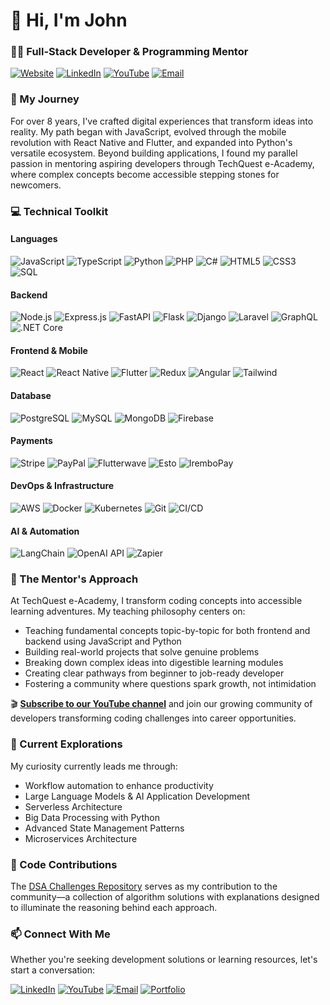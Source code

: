 # 👋 Hi, I'm John
### 👨‍💻 Full-Stack Developer & Programming Mentor

[![Website](https://img.shields.io/badge/Website-nijohn.dev-brightgreen?style=flat-square&logo=mozilla)](https://nijohn.dev)
[![LinkedIn](https://img.shields.io/badge/LinkedIn-Connect-blue?style=flat-square&logo=linkedin)](https://www.linkedin.com/in/john-niyontwali-816549111/)
[![YouTube](https://img.shields.io/badge/YouTube-TechQuest_eAcademy-red?style=flat-square&logo=youtube)](https://www.youtube.com/@TechQuest-eAcademy/videos)
[![Email](https://img.shields.io/badge/Email-nijohn0006%40gmail.com-red?style=flat-square&logo=gmail)](mailto:nijohn0006@gmail.com)

### 🚀 My Journey

For over 8 years, I've crafted digital experiences that transform ideas into reality. My path began with JavaScript, evolved through the mobile revolution with React Native and Flutter, and expanded into Python's versatile ecosystem. Beyond building applications, I found my parallel passion in mentoring aspiring developers through TechQuest e-Academy, where complex concepts become accessible stepping stones for newcomers.

### 💻 Technical Toolkit

#### Languages
![JavaScript](https://img.shields.io/badge/JavaScript-Advanced-F7DF1E?style=flat-square&logo=javascript)
![TypeScript](https://img.shields.io/badge/TypeScript-Advanced-3178C6?style=flat-square&logo=typescript)
![Python](https://img.shields.io/badge/Python-Intermediate-3776AB?style=flat-square&logo=python)
![PHP](https://img.shields.io/badge/PHP-Advanced-777BB4?style=flat-square&logo=php)
![C#](https://img.shields.io/badge/C%23-Intermediate-239120?style=flat-square&logo=csharp)
![HTML5](https://img.shields.io/badge/HTML5-Advanced-E34F26?style=flat-square&logo=html5)
![CSS3](https://img.shields.io/badge/CSS3-Advanced-1572B6?style=flat-square&logo=css3)
![SQL](https://img.shields.io/badge/SQL-Advanced-4479A1?style=flat-square&logo=postgresql)

#### Backend
![Node.js](https://img.shields.io/badge/Node.js-Advanced-339933?style=flat-square&logo=nodedotjs)
![Express.js](https://img.shields.io/badge/Express-Advanced-000000?style=flat-square&logo=express)
![FastAPI](https://img.shields.io/badge/FastAPI-Intermediate-009688?style=flat-square&logo=fastapi)
![Flask](https://img.shields.io/badge/Flask-Intermediate-000000?style=flat-square&logo=flask)
![Django](https://img.shields.io/badge/Django-Intermediate-092E20?style=flat-square&logo=django)
![Laravel](https://img.shields.io/badge/Laravel-Intermediate-FF2D20?style=flat-square&logo=laravel)
![GraphQL](https://img.shields.io/badge/GraphQL-Advanced-E10098?style=flat-square&logo=graphql)
![.NET Core](https://img.shields.io/badge/.NET_Core-Advanced-512BD4?style=flat-square&logo=dotnet)

#### Frontend & Mobile
![React](https://img.shields.io/badge/React-Advanced-61DAFB?style=flat-square&logo=react)
![React Native](https://img.shields.io/badge/React_Native-Advanced-61DAFB?style=flat-square&logo=react)
![Flutter](https://img.shields.io/badge/Flutter-Intermediate-02569B?style=flat-square&logo=flutter)
![Redux](https://img.shields.io/badge/Redux-Advanced-764ABC?style=flat-square&logo=redux)
![Angular](https://img.shields.io/badge/Angular-Advanced-DD0031?style=flat-square&logo=angular)
![Tailwind](https://img.shields.io/badge/Tailwind-Advanced-06B6D4?style=flat-square&logo=tailwindcss)

#### Database
![PostgreSQL](https://img.shields.io/badge/PostgreSQL-Advanced-4169E1?style=flat-square&logo=postgresql)
![MySQL](https://img.shields.io/badge/MySQL-Advanced-4479A1?style=flat-square&logo=mysql)
![MongoDB](https://img.shields.io/badge/MongoDB-Advanced-47A248?style=flat-square&logo=mongodb)
![Firebase](https://img.shields.io/badge/Firebase-Advanced-FFCA28?style=flat-square&logo=firebase)

#### Payments
![Stripe](https://img.shields.io/badge/Stripe-Intermediate-008CDD?style=flat-square&logo=stripe)
![PayPal](https://img.shields.io/badge/PayPal-Intermediate-00457C?style=flat-square&logo=paypal)
![Flutterwave](https://img.shields.io/badge/Flutterwave-Intermediate-1A0DAB?style=flat-square)
![Esto](https://img.shields.io/badge/Esto-Intermediate-6772E5?style=flat-square)
![IremboPay](https://img.shields.io/badge/IremboPay-Intermediate-FF6C37?style=flat-square)

#### DevOps & Infrastructure
![AWS](https://img.shields.io/badge/AWS-Intermediate-232F3E?style=flat-square&logo=amazonaws)
![Docker](https://img.shields.io/badge/Docker-Intermediate-2496ED?style=flat-square&logo=docker)
![Kubernetes](https://img.shields.io/badge/K8s-Intermediate-326CE5?style=flat-square&logo=kubernetes)
![Git](https://img.shields.io/badge/Git-Advanced-F05032?style=flat-square&logo=git)
![CI/CD](https://img.shields.io/badge/CI/CD-Intermediate-2088FF?style=flat-square&logo=githubactions)

#### AI & Automation
![LangChain](https://img.shields.io/badge/LangChain-Intermediate-000000?style=flat-square)
![OpenAI API](https://img.shields.io/badge/OpenAI_API-Intermediate-412991?style=flat-square&logo=openai)
![Zapier](https://img.shields.io/badge/Zapier-Intermediate-FF4A00?style=flat-square&logo=zapier)

### 🧠 The Mentor's Approach

At TechQuest e-Academy, I transform coding concepts into accessible learning adventures. My teaching philosophy centers on:

- Teaching fundamental concepts topic-by-topic for both frontend and backend using JavaScript and Python
- Building real-world projects that solve genuine problems
- Breaking down complex ideas into digestible learning modules
- Creating clear pathways from beginner to job-ready developer
- Fostering a community where questions spark growth, not intimidation

🎬 **[Subscribe to our YouTube channel](https://www.youtube.com/@TechQuest-eAcademy/videos)** and join our growing community of developers transforming coding challenges into career opportunities.

### 🌱 Current Explorations

My curiosity currently leads me through:
- Workflow automation to enhance productivity
- Large Language Models & AI Application Development
- Serverless Architecture
- Big Data Processing with Python
- Advanced State Management Patterns
- Microservices Architecture

### 🧩 Code Contributions

The [DSA Challenges Repository](https://github.com/niyontwali/js-daily-dsa-challenges) serves as my contribution to the community—a collection of algorithm solutions with explanations designed to illuminate the reasoning behind each approach.

### 📫 Connect With Me

Whether you're seeking development solutions or learning resources, let's start a conversation:

[![LinkedIn](https://img.shields.io/badge/LinkedIn-Connect-0A66C2?style=flat-square&logo=linkedin)](https://www.linkedin.com/in/john-niyontwali-816549111/)
[![YouTube](https://img.shields.io/badge/YouTube-Subscribe-FF0000?style=flat-square&logo=youtube)](https://www.youtube.com/@TechQuest-eAcademy/videos)
[![Email](https://img.shields.io/badge/Email-Contact-EA4335?style=flat-square&logo=gmail)](mailto:nijohn0006@gmail.com)
[![Portfolio](https://img.shields.io/badge/Portfolio-Visit-14A800?style=flat-square&logo=safari)](https://nijohn.dev)
